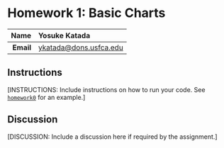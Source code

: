 Homework 1: Basic Charts
==============================

| **Name**  | Yosuke Katada  |
|----------:|:-------------|
| **Email** | ykatada@dons.usfca.edu |

## Instructions ##

[INSTRUCTIONS: Include instructions on how to run your code. See [`homework0`](../homework0) for an example.]

## Discussion ##

[DISCUSSION: Include a discussion here if required by the assignment.]
